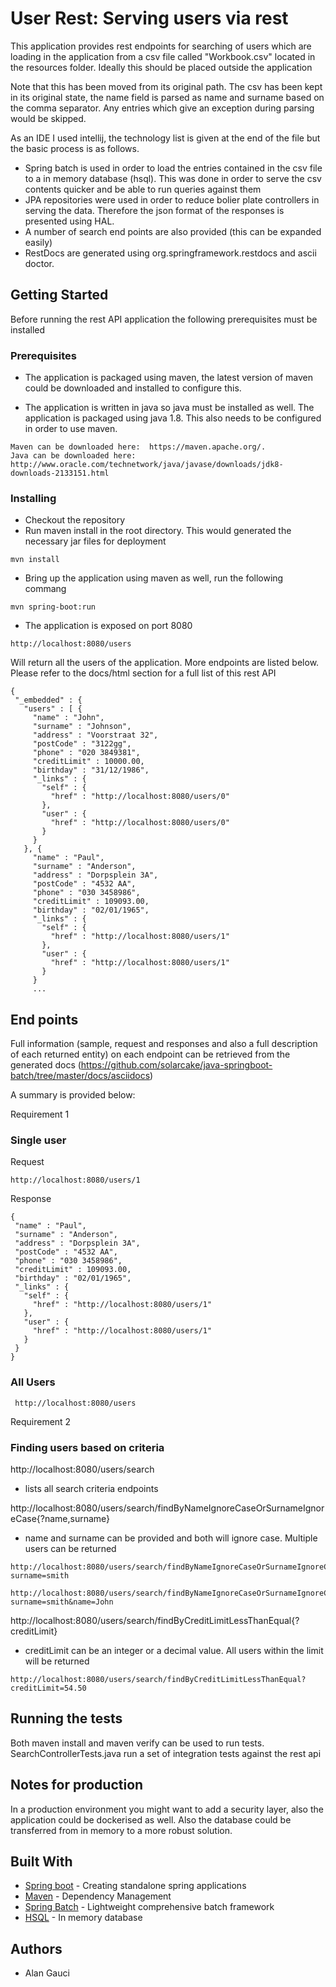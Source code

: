 # User Rest: Serving users via rest

This application provides rest endpoints for searching of users which are loading in the application from a csv file called "Workbook.csv" located in the resources folder. Ideally this should be placed outside the application

Note that this has been moved from its original path. The csv has been kept in its original state, the name field is parsed as name and surname based on the comma separator. Any entries which give an exception during parsing would be skipped. 

As an IDE I used intellij, the technology list is given at the end of the file but the basic process is as follows.

- Spring batch is used in order to load the entries contained in the csv file to a in memory database (hsql). This was done in order to serve the csv contents quicker and be able to run queries against them
- JPA repositories were used in order to reduce bolier plate controllers in serving the data. Therefore the json format of the responses is presented using HAL.
- A number of search end points are also provided (this can be expanded easily)
- RestDocs are generated using org.springframework.restdocs and ascii doctor.

## Getting Started

Before running the rest API application the following prerequisites must be installed

### Prerequisites

 - The application is packaged using maven, the latest version of maven could be downloaded and installed
   to configure this.
  
 - The application is written in java so java must be installed as well. The application is packaged using java 1.8. This also needs
   to be configured in order to use maven.


```
Maven can be downloaded here:  https://maven.apache.org/.
Java can be downloaded here: http://www.oracle.com/technetwork/java/javase/downloads/jdk8-downloads-2133151.html
```

### Installing

- Checkout the repository
- Run maven install in the root directory. This would generated the necessary jar files for deployment

```
mvn install
```

- Bring up the application using maven as well, run the following commang

 ```
 mvn spring-boot:run
 ```

- The application is exposed on port 8080

 ```
http://localhost:8080/users
 ```
Will return all the users of the application. More endpoints are listed below. Please refer to the docs/html section for a full list of this rest API
 ```
{
  "_embedded" : {
    "users" : [ {
      "name" : "John",
      "surname" : "Johnson",
      "address" : "Voorstraat 32",
      "postCode" : "3122gg",
      "phone" : "020 3849381",
      "creditLimit" : 10000.00,
      "birthday" : "31/12/1986",
      "_links" : {
        "self" : {
          "href" : "http://localhost:8080/users/0"
        },
        "user" : {
          "href" : "http://localhost:8080/users/0"
        }
      }
    }, {
      "name" : "Paul",
      "surname" : "Anderson",
      "address" : "Dorpsplein 3A",
      "postCode" : "4532 AA",
      "phone" : "030 3458986",
      "creditLimit" : 109093.00,
      "birthday" : "02/01/1965",
      "_links" : {
        "self" : {
          "href" : "http://localhost:8080/users/1"
        },
        "user" : {
          "href" : "http://localhost:8080/users/1"
        }
      } 
      ...
   ```
## End points

Full information (sample, request and responses and also a full description of each returned entity) on each endpoint can be retrieved from the generated docs (https://github.com/solarcake/java-springboot-batch/tree/master/docs/asciidocs)

A summary is provided below:

Requirement 1

### Single user

Request
 ```
 http://localhost:8080/users/1
 ```
Response
 ```
{
  "name" : "Paul",
  "surname" : "Anderson",
  "address" : "Dorpsplein 3A",
  "postCode" : "4532 AA",
  "phone" : "030 3458986",
  "creditLimit" : 109093.00,
  "birthday" : "02/01/1965",
  "_links" : {
    "self" : {
      "href" : "http://localhost:8080/users/1"
    },
    "user" : {
      "href" : "http://localhost:8080/users/1"
    }
  }
}
 ```
 
### All Users 
```
 http://localhost:8080/users
```

Requirement 2

### Finding users based on criteria
http://localhost:8080/users/search

- lists all search criteria endpoints

http://localhost:8080/users/search/findByNameIgnoreCaseOrSurnameIgnoreCase{?name,surname}
 
- name and surname can be provided and both will ignore case. Multiple users can be returned

```
http://localhost:8080/users/search/findByNameIgnoreCaseOrSurnameIgnoreCase?surname=smith

http://localhost:8080/users/search/findByNameIgnoreCaseOrSurnameIgnoreCase?surname=smith&name=John

```
 http://localhost:8080/users/search/findByCreditLimitLessThanEqual{?creditLimit}

- creditLimit can be an integer or a decimal value. All users within the limit will be returned

```
http://localhost:8080/users/search/findByCreditLimitLessThanEqual?creditLimit=54.50

```

## Running the tests

Both maven install and maven verify can be used to run tests. SearchControllerTests.java run a set of integration tests against the rest api

## Notes for production

In a production environment you might want to add a security layer, also the application could be dockerised as well. Also the database could be transferred from in memory to a more robust solution.

## Built With

* [Spring boot](https://projects.spring.io/spring-boot/) - Creating standalone spring applications
* [Maven](https://maven.apache.org/) - Dependency Management
* [Spring Batch](https://projects.spring.io/spring-batch/) - Lightweight comprehensive batch framework
* [HSQL](http://hsqldb.org/) - In memory database


## Authors

* Alan Gauci
